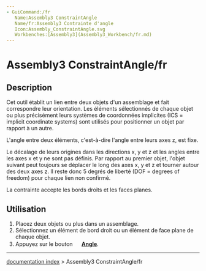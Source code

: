 ```yaml
---
- GuiCommand:/fr
   Name:Assembly3 ConstraintAngle
   Name/fr:Assembly3 Contrainte d'angle
   Icon:Assembly_ConstraintAngle.svg
   Workbenches:[Assembly3](Assembly3_Workbench/fr.md)
---
```


# Assembly3 ConstraintAngle/fr

## Description

Cet outil établit un lien entre deux objets d\'un assemblage et fait correspondre leur orientation. Les éléments sélectionnés de chaque objet ou plus précisément leurs systèmes de coordonnées implicites (ICS = implicit coordinate systems) sont utilisés pour positionner un objet par rapport à un autre.

L\'angle entre deux éléments, c\'est-à-dire l\'angle entre leurs axes z, est fixe.

Le décalage de leurs origines dans les directions x, y et z et les angles entre les axes x et y ne sont pas définis. Par rapport au premier objet, l\'objet suivant peut toujours se déplacer le long des axes x, y et z et tourner autour des deux axes z. Il reste donc 5 degrés de liberté (DOF = degrees of freedom) pour chaque lien non confirmé.

La contrainte accepte les bords droits et les faces planes.

## Utilisation

1.  Placez deux objets ou plus dans un assemblage.
2.  Sélectionnez un élément de bord droit ou un élément de face plane de chaque objet.
3.  Appuyez sur le bouton **<img src="images/Assembly_ConstraintAngle.svg" width=16px> [Angle](Assembly3_ConstraintAngle/fr.md)**.

---
[documentation index](../README.md) > Assembly3 ConstraintAngle/fr
